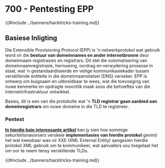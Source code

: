 # 700 - Pentesting EPP

{{#include ../banners/hacktricks-training.md}}

## Basiese Inligting

Die Extensible Provisioning Protocol (EPP) is 'n netwerkprotokol wat gebruik word vir die **bestuur van domeinnames en ander internetbronne** deur domeinnaam registrasies en registrars. Dit stel die outomatisering van domeinnaamregistrasie, hernuwing, oordrag en verwydering prosesse in staat, wat 'n gestandaardiseerde en veilige kommunikasiekader tussen verskillende entiteite in die domeinnaamstelsel (DNS) verseker. EPP is ontwerp om buigsaam en uitbreidbaar te wees, wat die toevoeging van nuwe kenmerke en opdragte moontlik maak soos die behoeftes van die internetinfrastruktuur ontwikkel.

Basies, dit is een van die protokolle wat 'n **TLD registrar gaan aanbied aan domeinregistrars** om nuwe domeine in die TLD te registreer.

### Pentest

[**In hierdie baie interessante artikel**](https://hackcompute.com/hacking-epp-servers/) kan jy sien hoe sommige sekuriteitsnavorsers verskeie **implementasies van hierdie protokol** gevind het wat kwesbaar was vir XXE (XML External Entity) aangesien hierdie protokol XML gebruik om te kommunikeer, wat aanvallers sou toegelaat het om oor te neem tensy verskillende TLDs.

{{#include ../banners/hacktricks-training.md}}
